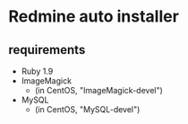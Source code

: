 # Redmine auto installer
## requirements
+ Ruby 1.9
+ ImageMagick
  + (in CentOS, "ImageMagick-devel")
+ MySQL
  + (in CentOS, "MySQL-devel")
